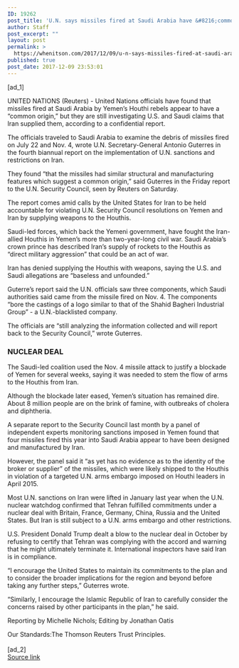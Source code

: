 ```yaml
---
ID: 19262
post_title: 'U.N. says missiles fired at Saudi Arabia have &#8216;common origin&#8217;'
author: Staff
post_excerpt: ""
layout: post
permalink: >
  https://whenitson.com/2017/12/09/u-n-says-missiles-fired-at-saudi-arabia-have-common-origin/
published: true
post_date: 2017-12-09 23:53:01
---
```

 [ad_1]
<br><div data-reactid="34"><p data-reactid="35">UNITED NATIONS (Reuters) - United Nations officials have found that missiles fired at Saudi Arabia by Yemen’s Houthi rebels appear to have a “common origin,” but they are still investigating U.S. and Saudi claims that Iran supplied them, according to a confidential report. </p><p data-reactid="36">The officials traveled to Saudi Arabia to examine the debris of missiles fired on July 22 and Nov. 4, wrote U.N. Secretary-General Antonio Guterres in the fourth biannual report on the implementation of U.N. sanctions and restrictions on Iran. </p><p data-reactid="37">They found “that the missiles had similar structural and manufacturing features which suggest a common origin,” said Guterres in the Friday report to the U.N. Security Council, seen by Reuters on Saturday. </p><p data-reactid="38">The report comes amid calls by the United States for Iran to be held accountable for violating U.N. Security Council resolutions on Yemen and Iran by supplying weapons to the Houthis. </p><p data-reactid="39">Saudi-led forces, which back the Yemeni government, have fought the Iran-allied Houthis in Yemen’s more than two-year-long civil war. Saudi Arabia’s crown prince has described Iran’s supply of rockets to the Houthis as “direct military aggression” that could be an act of war. </p><p data-reactid="40">Iran has denied supplying the Houthis with weapons, saying the U.S. and Saudi allegations are “baseless and unfounded.”  </p><p data-reactid="41">Guterre’s report said the U.N. officials saw three components, which Saudi authorities said came from the missile fired on Nov. 4. The components “bore the castings of a logo similar to that of the Shahid Bagheri Industrial Group” - a U.N.-blacklisted company. </p><p data-reactid="42">The officials are “still analyzing the information collected and will report back to the Security Council,” wrote Guterres.  </p><h3 data-reactid="43">NUCLEAR DEAL  </h3><p data-reactid="44">The Saudi-led coalition used the Nov. 4 missile attack to justify a blockade of Yemen for several weeks, saying it was needed to stem the flow of arms to the Houthis from Iran.  </p><p data-reactid="45">Although the blockade later eased, Yemen’s situation has remained dire. About 8 million people are on the brink of famine, with outbreaks of cholera and diphtheria. </p><p data-reactid="46">A separate report to the Security Council last month by a panel of independent experts monitoring sanctions imposed in Yemen found that four missiles fired this year into Saudi Arabia appear to have been designed and manufactured by Iran. </p><p data-reactid="47">However, the panel said it “as yet has no evidence as to the identity of the broker or supplier” of the missiles, which were likely shipped to the Houthis in violation of a targeted U.N. arms embargo imposed on Houthi leaders in April 2015.  </p><p data-reactid="48">Most U.N. sanctions on Iran were lifted in January last year when the U.N. nuclear watchdog confirmed that Tehran fulfilled commitments under a nuclear deal with Britain, France, Germany, China, Russia and the United States. But Iran is still subject to a U.N. arms embargo and other restrictions. </p><p data-reactid="49">U.S. President Donald Trump dealt a blow to the nuclear deal in October by refusing to certify that Tehran was complying with the accord and warning that he might ultimately terminate it. International inspectors have said Iran is in compliance.  </p><p data-reactid="50">“I encourage the United States to maintain its commitments to the plan and to consider the broader implications for the region and beyond before taking any further steps,” Guterres wrote.  </p><p data-reactid="51">“Similarly, I encourage the Islamic Republic of Iran to carefully consider the concerns raised by other participants in the plan,” he said.  </p><div class="Attribution_attribution_o4ojT" data-reactid="52"><p class="Attribution_content_27_rw" data-reactid="53">Reporting by Michelle Nichols; Editing by Jonathan Oatis</p></div><div class="ArticleBody_trustBadgeContainer_1_iEv" data-reactid="54"><span class="ArticleBody_trustBadgeTitle_3xFqc" data-reactid="55">Our Standards:</span><span class="trustBadgeUrl" data-reactid="56">The Thomson Reuters Trust Principles.</span></div></div>
<br>[ad_2]
<br><a href="http://feeds.reuters.com/~r/Reuters/worldNews/~3/UU4yQBKk7ck/u-n-says-missiles-fired-at-saudi-arabia-have-common-origin-idUSKBN1E30QU">Source link </a>